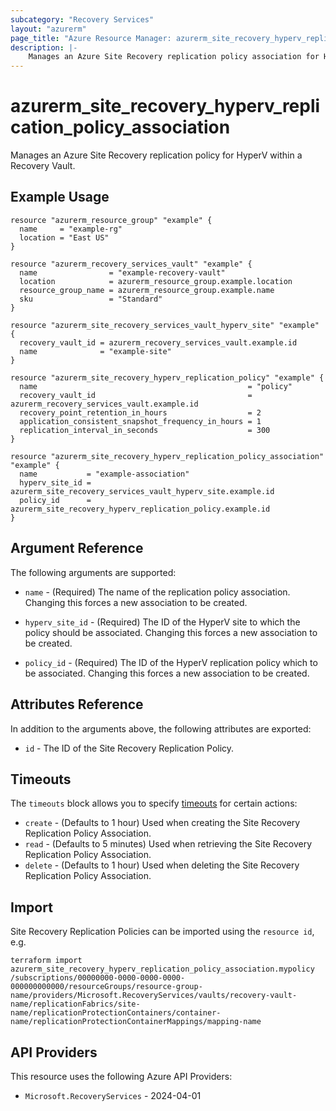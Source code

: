 ```yaml
---
subcategory: "Recovery Services"
layout: "azurerm"
page_title: "Azure Resource Manager: azurerm_site_recovery_hyperv_replication_policy_association"
description: |-
    Manages an Azure Site Recovery replication policy association for HyperV on Azure.
---
```


# azurerm_site_recovery_hyperv_replication_policy_association

Manages an Azure Site Recovery replication policy for HyperV within a Recovery Vault. 

## Example Usage

```hcl
resource "azurerm_resource_group" "example" {
  name     = "example-rg"
  location = "East US"
}

resource "azurerm_recovery_services_vault" "example" {
  name                = "example-recovery-vault"
  location            = azurerm_resource_group.example.location
  resource_group_name = azurerm_resource_group.example.name
  sku                 = "Standard"
}

resource "azurerm_site_recovery_services_vault_hyperv_site" "example" {
  recovery_vault_id = azurerm_recovery_services_vault.example.id
  name              = "example-site"
}

resource "azurerm_site_recovery_hyperv_replication_policy" "example" {
  name                                               = "policy"
  recovery_vault_id                                  = azurerm_recovery_services_vault.example.id
  recovery_point_retention_in_hours                  = 2
  application_consistent_snapshot_frequency_in_hours = 1
  replication_interval_in_seconds                    = 300
}

resource "azurerm_site_recovery_hyperv_replication_policy_association" "example" {
  name           = "example-association"
  hyperv_site_id = azurerm_site_recovery_services_vault_hyperv_site.example.id
  policy_id      = azurerm_site_recovery_hyperv_replication_policy.example.id
}
```

## Argument Reference

The following arguments are supported:

* `name` - (Required) The name of the replication policy association. Changing this forces a new association to be created.

* `hyperv_site_id` - (Required) The ID of the HyperV site to which the policy should be associated. Changing this forces a new association to be created.

* `policy_id` - (Required) The ID of the HyperV replication policy which to be associated. Changing this forces a new association to be created.

## Attributes Reference

In addition to the arguments above, the following attributes are exported:

* `id` - The ID of the Site Recovery Replication Policy.

## Timeouts

The `timeouts` block allows you to specify [timeouts](https://developer.hashicorp.com/terraform/language/resources/configure#define-operation-timeouts) for certain actions:

* `create` - (Defaults to 1 hour) Used when creating the Site Recovery Replication Policy Association.
* `read` - (Defaults to 5 minutes) Used when retrieving the Site Recovery Replication Policy Association.
* `delete` - (Defaults to 1 hour) Used when deleting the Site Recovery Replication Policy Association.

## Import

Site Recovery Replication Policies can be imported using the `resource id`, e.g.

```shell
terraform import  azurerm_site_recovery_hyperv_replication_policy_association.mypolicy /subscriptions/00000000-0000-0000-0000-000000000000/resourceGroups/resource-group-name/providers/Microsoft.RecoveryServices/vaults/recovery-vault-name/replicationFabrics/site-name/replicationProtectionContainers/container-name/replicationProtectionContainerMappings/mapping-name
```

## API Providers
<!-- This section is generated, changes will be overwritten -->
This resource uses the following Azure API Providers:

* `Microsoft.RecoveryServices` - 2024-04-01
